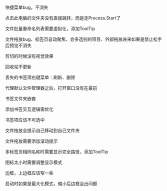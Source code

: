 快捷菜单bug，不消失

点击此电脑的文件夹没有直接跳转，而是走Process.Start了

文件批量重命名列表需要虚拟化，添加ToolTip

文件拖放bug、标签页自动聚焦、会多选别的项目、外部拖放进来如果是禁止松手后预览不消失

剪切的时候没有视觉效果

回收站不更新

丢失的书签项右键菜单：刷新、删除

代理默认文件管理器之后，打开窗口没有在最前

书签文件夹嵌套

添加书签交互逻辑需优化

书签项应该不可选中

文件拖放会提示自己移动到自己文件夹

文件拖放需要添加滚动提示

多标签页相同名称时需要显示完全路径，添加ToolTip

图标太小时需要调整显示模式

边框，上边框应该窄一些

启动时如果是最大化模式，缩小后边框会出问题
